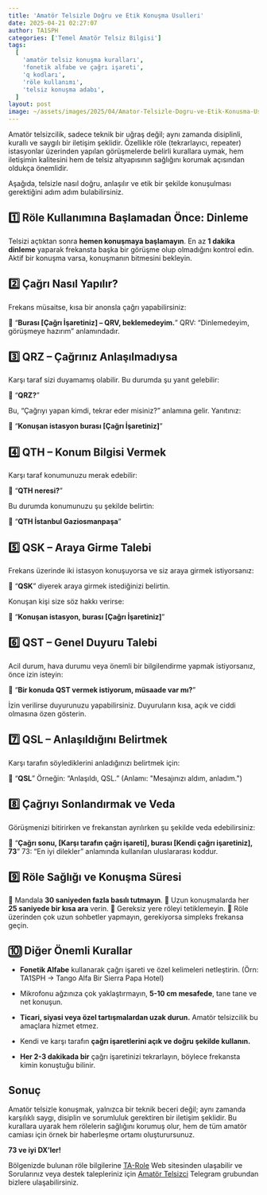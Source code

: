 ```yaml
---
title: 'Amatör Telsizle Doğru ve Etik Konuşma Usulleri'
date: 2025-04-21 02:27:07
author: TA1SPH
categories: ['Temel Amatör Telsiz Bilgisi']
tags:
  [
    'amatör telsiz konuşma kuralları',
    'fonetik alfabe ve çağrı işareti',
    'q kodları',
    'röle kullanımı',
    'telsiz konuşma adabı',
  ]
layout: post
image: ~/assets/images/2025/04/Amator-Telsizle-Dogru-ve-Etik-Konusma-Usulleri.png
---
```


Amatör telsizcilik, sadece teknik bir uğraş değil; aynı zamanda disiplinli, kurallı ve saygılı bir iletişim şeklidir. Özellikle röle (tekrarlayıcı, repeater) istasyonlar üzerinden yapılan görüşmelerde belirli kurallara uymak, hem iletişimin kalitesini hem de telsiz altyapısının sağlığını korumak açısından oldukça önemlidir.

Aşağıda, telsizle nasıl doğru, anlaşılır ve etik bir şekilde konuşulması gerektiğini adım adım bulabilirsiniz.

## 1️⃣ Röle Kullanımına Başlamadan Önce: Dinleme

Telsizi açtıktan sonra **hemen konuşmaya başlamayın**. En az **1 dakika dinleme** yaparak frekansta başka bir görüşme olup olmadığını kontrol edin. Aktif bir konuşma varsa, konuşmanın bitmesini bekleyin.

## 2️⃣ Çağrı Nasıl Yapılır?

Frekans müsaitse, kısa bir anonsla çağrı yapabilirsiniz:

📢 “**Burası [Çağrı İşaretiniz] – QRV, beklemedeyim.**”
QRV: “Dinlemedeyim, görüşmeye hazırım” anlamındadır.

## 3️⃣ QRZ – Çağrınız Anlaşılmadıysa

Karşı taraf sizi duyamamış olabilir. Bu durumda şu yanıt gelebilir:

📢 “**QRZ?**”

Bu, “Çağrıyı yapan kimdi, tekrar eder misiniz?” anlamına gelir. Yanıtınız:

📢 “**Konuşan istasyon burası [Çağrı İşaretiniz]**”

## 4️⃣ QTH – Konum Bilgisi Vermek

Karşı taraf konumunuzu merak edebilir:

📢 “**QTH neresi?**”

Bu durumda konumunuzu şu şekilde belirtin:

📢 “**QTH İstanbul Gaziosmanpaşa**”

## 5️⃣ QSK – Araya Girme Talebi

Frekans üzerinde iki istasyon konuşuyorsa ve siz araya girmek istiyorsanız:

📢 “**QSK**” diyerek araya girmek istediğinizi belirtin.

Konuşan kişi size söz hakkı verirse:

📢 “**Konuşan istasyon, burası [Çağrı İşaretiniz]**”

## 6️⃣ QST – Genel Duyuru Talebi

Acil durum, hava durumu veya önemli bir bilgilendirme yapmak istiyorsanız, önce izin isteyin:

📢 “**Bir konuda QST vermek istiyorum, müsaade var mı?**”

İzin verilirse duyurunuzu yapabilirsiniz. Duyuruların kısa, açık ve ciddi olmasına özen gösterin.

## 7️⃣ QSL – Anlaşıldığını Belirtmek

Karşı tarafın söylediklerini anladığınızı belirtmek için:

📢 “**QSL**”
Örneğin: “Anlaşıldı, QSL.”
(Anlamı: "Mesajınızı aldım, anladım.")

## 8️⃣ Çağrıyı Sonlandırmak ve Veda

Görüşmenizi bitirirken ve frekanstan ayrılırken şu şekilde veda edebilirsiniz:

📢 “**Çağrı sonu, [Karşı tarafın çağrı işareti], burası [Kendi çağrı işaretiniz], 73**”
73: “En iyi dilekler” anlamında kullanılan uluslararası koddur.

## 9️⃣ Röle Sağlığı ve Konuşma Süresi

🔹 Mandala **30 saniyeden fazla basılı tutmayın**.
🔹 Uzun konuşmalarda her **25 saniyede bir kısa ara** verin.
🔹 Gereksiz yere röleyi tetiklemeyin.
🔹 Röle üzerinden çok uzun sohbetler yapmayın, gerekiyorsa simpleks frekansa geçin.

## 🔟 Diğer Önemli Kurallar

- **Fonetik Alfabe** kullanarak çağrı işareti ve özel kelimeleri netleştirin.
  (Örn: TA1SPH → Tango Alfa Bir Sierra Papa Hotel)

- Mikrofonu ağzınıza çok yaklaştırmayın, **5-10 cm mesafede**, tane tane ve net konuşun.

- **Ticari, siyasi veya özel tartışmalardan uzak durun.** Amatör telsizcilik bu amaçlara hizmet etmez.

- Kendi ve karşı tarafın **çağrı işaretlerini açık ve doğru şekilde kullanın.**

- **Her 2-3 dakikada bir** çağrı işaretinizi tekrarlayın, böylece frekansta kimin konuştuğu bilinir.

## Sonuç

Amatör telsizle konuşmak, yalnızca bir teknik beceri değil; aynı zamanda karşılıklı saygı, disiplin ve sorumluluk gerektiren bir iletişim şeklidir. Bu kurallara uyarak hem rölelerin sağlığını korumuş olur, hem de tüm amatör camiası için örnek bir haberleşme ortamı oluşturursunuz.

**73 ve iyi DX’ler!**

Bölgenizde bulunan röle bilgilerine [TA-Role](https://ta-role.com/) Web sitesinden ulaşabilir ve Sorularınız veya destek talepleriniz için [Amatör Telsizci](https://t.me/amatortelsizci/1) Telegram grubundan bizlere ulaşabilirsiniz.

